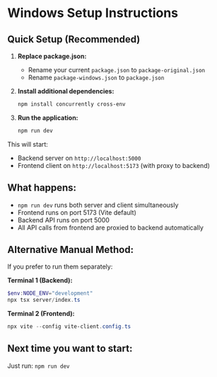 # Windows Setup Instructions

## Quick Setup (Recommended)

1. **Replace package.json:**
   - Rename your current `package.json` to `package-original.json`
   - Rename `package-windows.json` to `package.json`

2. **Install additional dependencies:**
   ```powershell
   npm install concurrently cross-env
   ```

3. **Run the application:**
   ```powershell
   npm run dev
   ```

This will start:
- Backend server on `http://localhost:5000`
- Frontend client on `http://localhost:5173` (with proxy to backend)

## What happens:
- `npm run dev` runs both server and client simultaneously
- Frontend runs on port 5173 (Vite default)
- Backend API runs on port 5000
- All API calls from frontend are proxied to backend automatically

## Alternative Manual Method:

If you prefer to run them separately:

**Terminal 1 (Backend):**
```powershell
$env:NODE_ENV="development"
npx tsx server/index.ts
```

**Terminal 2 (Frontend):**
```powershell
npx vite --config vite-client.config.ts
```

## Next time you want to start:
Just run: `npm run dev`